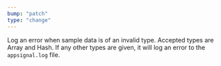 ```yaml
---
bump: "patch"
type: "change"
---
```


Log an error when sample data is of an invalid type. Accepted types are Array and Hash. If any other types are given, it will log an error to the `appsignal.log` file.
